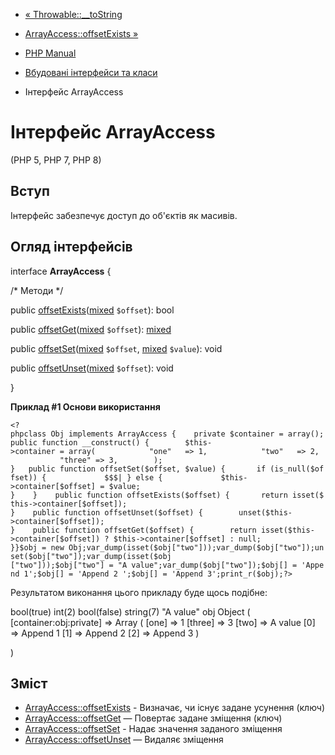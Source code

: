 - [« Throwable::\_\_toString](throwable.tostring.md)
- [ArrayAccess::offsetExists »](arrayaccess.offsetexists.md)

- [PHP Manual](index.md)
- [Вбудовані інтерфейси та класи](reserved.interfaces.md)
- Інтерфейс ArrayAccess

# Інтерфейс ArrayAccess

(PHP 5, PHP 7, PHP 8)

## Вступ

Інтерфейс забезпечує доступ до об'єктів як масивів.

## Огляд інтерфейсів

interface **ArrayAccess** {

/\* Методи \*/

public
[offsetExists](arrayaccess.offsetexists.md)([mixed](language.types.declarations.md#language.types.declarations.mixed)
`$offset`): bool

public
[offsetGet](arrayaccess.offsetget.md)([mixed](language.types.declarations.md#language.types.declarations.mixed)
`$offset`):
[mixed](language.types.declarations.md#language.types.declarations.mixed)

public
[offsetSet](arrayaccess.offsetset.md)([mixed](language.types.declarations.md#language.types.declarations.mixed)
`$offset`,
[mixed](language.types.declarations.md#language.types.declarations.mixed)
`$value`): void

public
[offsetUnset](arrayaccess.offsetunset.md)([mixed](language.types.declarations.md#language.types.declarations.mixed)
`$offset`): void

}

**Приклад #1 Основи використання**

` <?phpclass Obj implements ArrayAccess {    private $container = array(); public function __construct() {        $this->container = array(            "one"   => 1,            "two"   => 2,            "three" => 3,        ); }   public function offsetSet($offset, $value) {       if (is_null($offset)) {             $$$| } else {             $this->container[$offset] = $value; }    }    public function offsetExists($offset) {       return isset($this->container[$offset]); }    public function offsetUnset($offset) {        unset($this->container[$offset]); }    public function offsetGet($offset) {        return isset($this->container[$offset]) ? $this->container[$offset] : null; }}$obj = new Obj;var_dump(isset($obj["two"]));var_dump($obj["two"]);unset($obj["two"]);var_dump(isset($obj ["two"]));$obj["two"] = "A value";var_dump($obj["two"]);$obj[] = 'Append 1';$obj[] = 'Append 2 ';$obj[] = 'Append 3';print_r($obj);?> `

Результатом виконання цього прикладу буде щось подібне:

bool(true)
int(2)
bool(false)
string(7) "A value"
obj Object
(
[container:obj:private] => Array
(
[one] => 1
[three] => 3
[two] => A value
[0] => Append 1
[1] => Append 2
[2] => Append 3
)

)

## Зміст
 - [ArrayAccess::offsetExists](arrayaccess.offsetexists.md) -
Визначає, чи існує задане усунення (ключ)
- [ArrayAccess::offsetGet](arrayaccess.offsetget.md) — Повертає
задане зміщення (ключ)
- [ArrayAccess::offsetSet](arrayaccess.offsetset.md) - Надає
значення заданого зміщення
- [ArrayAccess::offsetUnset](arrayaccess.offsetunset.md) — Видаляє
зміщення
